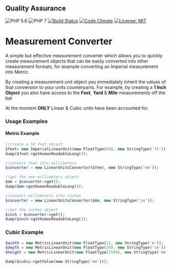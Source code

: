 ## Quality Assurance

![PHP 5.6](https://img.shields.io/badge/PHP-5.6-blue.svg)
![PHP 7](https://img.shields.io/badge/PHP-7-blue.svg)
[![Build Status](https://travis-ci.org/vbpupil/MeasurementConverter.svg?branch=master)](https://travis-ci.org/vbpupil/MeasurementConverter)
[![Code Climate](https://codeclimate.com/github/vbpupil/MeasurementConverter/badges/gpa.svg)](https://codeclimate.com/github/vbpupil/MeasurementConverter)
[![License: MIT](https://img.shields.io/badge/License-MIT-green.svg)](https://opensource.org/licenses/MIT)

# Measurement Converter
A simple but effective measurement converter which allows you to 
quickly create measurement objects that can be easily converted into other 
measurement formats, for example converting an Imperial measurement into Metric.

By creating a measurement unit object you immediately inherit the values of that 
conversion to your units counterparts. For example, by creating a **1 Inch Object**
you also have access to the **Feet**, **Yard** & **Mile** measurements off the bat

At the moment **ONLY** Linear & Cubic units have been accounted for. 

### Usage Examples

#### Metric Example
```php
//create a 50 foot object
$feet= new ImperialLinearUnit(new FloatType(50), new StringType('ft'));
dump($feet->getHumanReadableLong());

//convert that into millimeters
$converter = new LinearUnitsConverter($feet, new StringType('mm'));

//get the new millimeters object
$mm = $converter->get();
dump($mm->getHumanReadableLong());

//convert millemeters into inches
$converter = new LinearUnitsConverter($mm, new StringType('in'));

//get the inches object
$inch = $converter->get();
dump($inch->getHumanReadableLong());
```

### Cubic Example

```php
$width = new MetricLinearUnit(new FloatType(1), new StringType('m'));
$depth = new MetricLinearUnit(new FloatType(20), new StringType('cm'));
$height = new MetricLinearUnit(new FloatType(1500), new StringType('mm'));

dump($cubic->getValue(new StringType('mm')));
```
